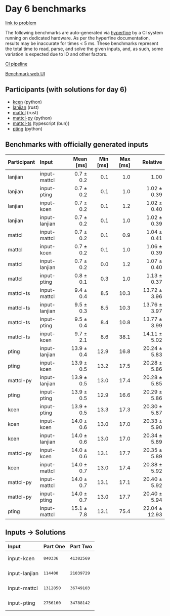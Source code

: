 # Day 6 benchmarks

[link to problem](https://adventofcode.com/2023/day/6)

The following benchmarks are auto-generated via
[hyperfine](https://github.com/sharkdp/hyperfine) by a CI system running on
dedicated hardware. As per the hyperfine documentation, results may be
inaccurate for times < 5 ms. These benchmarks represent the total time to read,
parse, and solve the given inputs, and, as such, some variation is expected due
to IO and other factors.

[CI pipeline](http://ci.papercode.net:8080/teams/main/pipelines/aoc2023)

[Benchmark web UI](https://aoc.ancalagon.black)


## Participants (with solutions for day 6)

- [kcen](https://github.com/kcen/aoc2023) (python)
- [lanjian](https://github.com/lanjian/aoc-2023) (rust)
- [mattcl](https://github.com/mattcl/aoc2023) (rust)
- [mattcl-py](https://github.com/mattcl/aoc2023-py) (python)
- [mattcl-ts](https://github.com/mattcl/aoc2023-js) (typescript (bun))
- [pting](https://github.com/pting/aoc2023) (python)


## Benchmarks with officially generated inputs

| Participant | Input | Mean [ms] | Min [ms] | Max [ms] | Relative |
|:---|:---|---:|---:|---:|---:|
| lanjian | input-mattcl | 0.7 ± 0.2 | 0.1 | 1.0 | 1.00 |
| lanjian | input-pting | 0.7 ± 0.2 | 0.1 | 1.0 | 1.02 ± 0.39 |
| lanjian | input-kcen | 0.7 ± 0.2 | 0.1 | 1.2 | 1.02 ± 0.40 |
| lanjian | input-lanjian | 0.7 ± 0.2 | 0.1 | 1.0 | 1.02 ± 0.39 |
| mattcl | input-mattcl | 0.7 ± 0.2 | 0.1 | 0.9 | 1.04 ± 0.41 |
| mattcl | input-kcen | 0.7 ± 0.2 | 0.1 | 1.0 | 1.06 ± 0.39 |
| mattcl | input-lanjian | 0.7 ± 0.2 | 0.0 | 1.2 | 1.07 ± 0.40 |
| mattcl | input-pting | 0.8 ± 0.1 | 0.3 | 1.0 | 1.13 ± 0.37 |
| mattcl-ts | input-mattcl | 9.4 ± 0.4 | 8.5 | 10.3 | 13.72 ± 3.96 |
| mattcl-ts | input-lanjian | 9.5 ± 0.3 | 8.5 | 10.3 | 13.76 ± 3.97 |
| mattcl-ts | input-pting | 9.5 ± 0.4 | 8.4 | 10.8 | 13.77 ± 3.99 |
| mattcl-ts | input-kcen | 9.7 ± 2.1 | 8.6 | 38.1 | 14.11 ± 5.02 |
| pting | input-lanjian | 13.9 ± 0.4 | 12.9 | 16.8 | 20.24 ± 5.83 |
| pting | input-kcen | 13.9 ± 0.5 | 13.2 | 17.5 | 20.28 ± 5.86 |
| mattcl-py | input-lanjian | 13.9 ± 0.5 | 13.0 | 17.4 | 20.28 ± 5.85 |
| pting | input-pting | 13.9 ± 0.5 | 12.9 | 16.6 | 20.29 ± 5.86 |
| kcen | input-pting | 13.9 ± 0.5 | 13.3 | 17.3 | 20.30 ± 5.87 |
| kcen | input-kcen | 14.0 ± 0.6 | 13.0 | 17.0 | 20.33 ± 5.90 |
| kcen | input-lanjian | 14.0 ± 0.6 | 13.0 | 17.0 | 20.34 ± 5.89 |
| mattcl-py | input-kcen | 14.0 ± 0.6 | 13.1 | 17.7 | 20.35 ± 5.89 |
| kcen | input-mattcl | 14.0 ± 0.7 | 13.0 | 17.4 | 20.38 ± 5.92 |
| mattcl-py | input-mattcl | 14.0 ± 0.7 | 13.1 | 17.1 | 20.40 ± 5.92 |
| mattcl-py | input-pting | 14.0 ± 0.7 | 13.0 | 17.7 | 20.40 ± 5.94 |
| pting | input-mattcl | 15.1 ± 7.8 | 13.1 | 75.4 | 22.04 ± 12.93 |


## Inputs -> Solutions

| Input | Part One | Part Two |
|:---|:---|:---|
|input-kcen|<pre>840336</pre>|<pre>41382569</pre>|
|input-lanjian|<pre>114400</pre>|<pre>21039729</pre>|
|input-mattcl|<pre>1312850</pre>|<pre>36749103</pre>|
|input-pting|<pre>2756160</pre>|<pre>34788142</pre>|